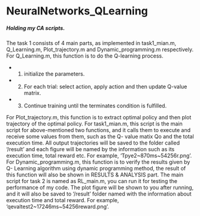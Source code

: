 # NeuralNetworks_QLearning
##### Holding my CA scripts.

The task 1 consists of 4 main parts, as implemented in task1_mian.m, Q_Learning.m, Plot_trajectory.m and Dynamic_programming.m respectively.
For Q_Learning.m, this function is to do the Q-learning process. 
- 1) initialize the parameters.
- 2) For each trial: select action, apply action and then update Q-value matrix.
- 3) Continue training until the terminates condition is fulfilled.

For Plot_trajectory.m, this function is to extract optimal policy and then plot trajectory of the optimal policy.
For task1_mian.m, this script is the main script for above-mentioned two functions, and it calls them to execute and receive some values from them, such as the Q- value matix Qo and the total execution time. All output trajectories will be saved to the folder called ‘/result’ and each figure will be named by the information such as its execution time, total reward etc. For example, ‘Tpye2~870ms~54256r.png’.
For Dynamic_programming.m, this function is to verify the results given by Q- Learning algorithm using dynamic programming method, the result of this function will also be shown in RESULTS & ANALYSIS part.
The main script for task 2 is named as RL_main.m, you can run it for testing the performance of my code. The plot figure will be shown to you after running, and it will also be saved to ‘/result’ folder named with the information about execution time and total reward. For example, ‘qevaltest2~17246ms~54256reward.png’.

